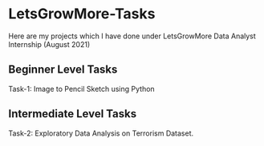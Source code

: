 # LetsGrowMore-Tasks
Here are my projects which I have done under LetsGrowMore Data Analyst Internship (August 2021)

## Beginner Level Tasks
Task-1: Image to Pencil Sketch using Python 

## Intermediate Level Tasks
Task-2: Exploratory Data Analysis on Terrorism Dataset.
